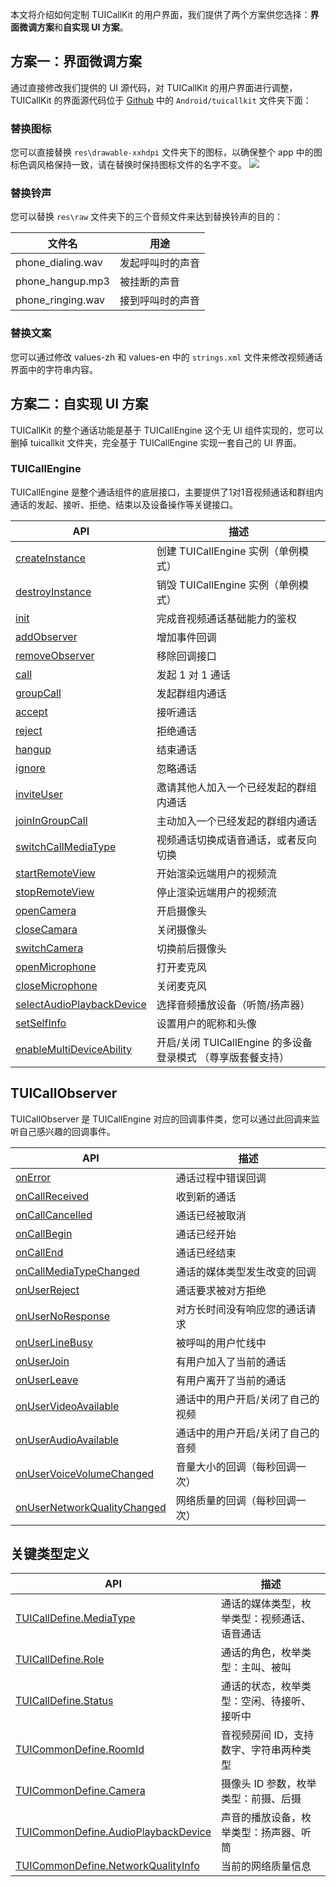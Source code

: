 本文将介绍如何定制 TUICallKit 的用户界面，我们提供了两个方案供您选择：**界面微调方案**和**自实现 UI 方案**。

## 方案一：界面微调方案
通过直接修改我们提供的 UI 源代码，对 TUICallKit 的用户界面进行调整，TUICallKit 的界面源代码位于 [Github](https://github.com/tencentyun/TUICalling) 中的 `Android/tuicallkit` 文件夹下面：

### 替换图标
您可以直接替换 `res\drawable-xxhdpi` 文件夹下的图标，以确保整个 app 中的图标色调风格保持一致，请在替换时保持图标文件的名字不变。
![](https://qcloudimg.tencent-cloud.cn/raw/32a0db447f1ce053d2f85a3845702312.png)

### 替换铃声
您可以替换 `res\raw` 文件夹下的三个音频文件来达到替换铃声的目的：

| 文件名 | 用途 | 
|---------|---------|
| phone_dialing.wav | 发起呼叫时的声音 | 
| phone_hangup.mp3 | 被挂断的声音 | 
| phone_ringing.wav | 接到呼叫时的声音 | 

### 替换文案
您可以通过修改 values-zh 和 values-en 中的 `strings.xml` 文件来修改视频通话界面中的字符串内容。


## 方案二：自实现 UI 方案
TUICallKit 的整个通话功能是基于 TUICallEngine 这个无 UI 组件实现的，您可以删掉 tuicallkit 文件夹，完全基于 TUICallEngine 实现一套自己的 UI 界面。

### TUICallEngine
TUICallEngine 是整个通话组件的底层接口，主要提供了1对1音视频通话和群组内通话的发起、接听、拒绝、结束以及设备操作等关键接口。

| API | 描述 |
|-----|-----|
| [createInstance](#createInstance) | 创建 TUICallEngine 实例（单例模式）|
| [destroyInstance](#destroyInstance) | 销毁 TUICallEngine 实例（单例模式）|
| [init](#init) | 完成音视频通话基础能力的鉴权|
| [addObserver](#addObserver) | 增加事件回调|
| [removeObserver](#removeObserver) | 移除回调接口|
| [call](#call) | 发起 1 对 1 通话|
| [groupCall](#groupCall) | 发起群组内通话|
| [accept](#accept) | 接听通话 |
| [reject](#reject) | 拒绝通话 |
| [hangup](#hangup) | 结束通话|
| [ignore](#ignore) | 忽略通话|
| [inviteUser](#inviteUser) | 邀请其他人加入一个已经发起的群组内通话 |
| [joinInGroupCall](#joinInGroupCall) | 主动加入一个已经发起的群组内通话 |
| [switchCallMediaType](#switchCallMediaType) | 视频通话切换成语音通话，或者反向切换|
| [startRemoteView](#startRemoteView) | 开始渲染远端用户的视频流 |
| [stopRemoteView](#stopRemoteView) | 停止渲染远端用户的视频流 |
| [openCamera](#opencamera) | 开启摄像头|
| [closeCamara](#closecamara) | 关闭摄像头|
| [switchCamera](#switchcamera) | 切换前后摄像头|
| [openMicrophone](#setmicmute) | 打开麦克风|
| [closeMicrophone](#sethandsfree) | 关闭麦克风|
| [selectAudioPlaybackDevice](#setmicmute) | 选择音频播放设备（听筒/扬声器）|
| [setSelfInfo](#setSelfInfo) | 设置用户的昵称和头像|
| [enableMultiDeviceAbility](#enableMultiDeviceAbility) | 开启/关闭 TUICallEngine 的多设备登录模式 （尊享版套餐支持）|

## TUICallObserver 
TUICallObserver 是 TUICallEngine 对应的回调事件类，您可以通过此回调来监听自己感兴趣的回调事件。

| API | 描述 |
|-----|-----|
| [onError](#onError) | 通话过程中错误回调|
| [onCallReceived](#onCallReceived) | 收到新的通话|
| [onCallCancelled](#onCallCancelled) | 通话已经被取消 |
| [onCallBegin](#onCallBegin) | 通话已经开始|
| [onCallEnd](#onCallEnd) | 通话已经结束|
| [onCallMediaTypeChanged](#onCallMediaTypeChanged) | 通话的媒体类型发生改变的回调|
| [onUserReject](#onUserReject) |  通话要求被对方拒绝 |
| [onUserNoResponse](#onUserNoResponse) |  对方长时间没有响应您的通话请求|
| [onUserLineBusy](#onUserLineBusy) | 被呼叫的用户忙线中|
| [onUserJoin](#onUserJoin) | 有用户加入了当前的通话 |
| [onUserLeave](#onUserLeave) | 有用户离开了当前的通话 |
| [onUserVideoAvailable](#onUserVideoAvailable) | 通话中的用户开启/关闭了自己的视频|
| [onUserAudioAvailable](#onUserAudioAvailable) | 通话中的用户开启/关闭了自己的音频|
| [onUserVoiceVolumeChanged](#onUserVoiceVolumeChanged) | 音量大小的回调（每秒回调一次） |
| [onUserNetworkQualityChanged](#onUserNetworkQualityChanged) | 网络质量的回调（每秒回调一次）|


## 关键类型定义
| API | 描述 |
|-----|-----|
| [TUICallDefine.MediaType]() | 通话的媒体类型，枚举类型：视频通话、语音通话 |
| [TUICallDefine.Role]() | 通话的角色，枚举类型：主叫、被叫 |
| [TUICallDefine.Status]() | 通话的状态，枚举类型：空闲、待接听、接听中 |
| [TUICommonDefine.RoomId]() | 音视频房间 ID，支持数字、字符串两种类型 |
| [TUICommonDefine.Camera]() | 摄像头 ID 参数，枚举类型：前摄、后摄 |
| [TUICommonDefine.AudioPlaybackDevice]() | 声音的播放设备，枚举类型：扬声器、听筒 |
| [TUICommonDefine.NetworkQualityInfo]() | 当前的网络质量信息 |